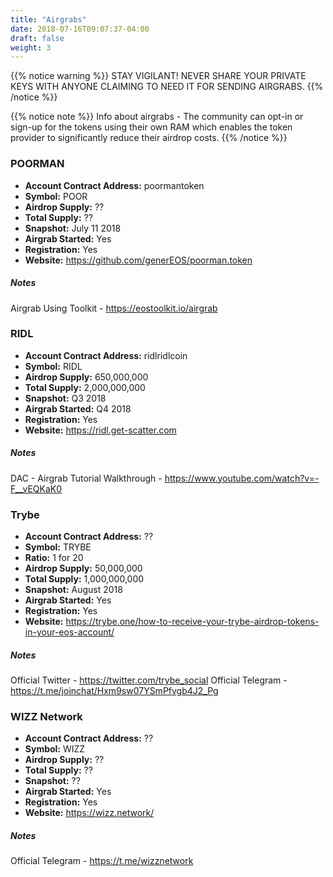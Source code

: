 ```yaml
---
title: "Airgrabs"
date: 2018-07-16T09:07:37-04:00
draft: false
weight: 3
---
```


{{% notice warning %}}
STAY VIGILANT! NEVER SHARE YOUR PRIVATE KEYS WITH ANYONE CLAIMING TO NEED IT FOR SENDING AIRGRABS. 
{{% /notice %}}

{{% notice note %}}
Info about airgrabs - 
The community can opt-in or sign-up for the tokens using their own RAM which enables the token provider to significantly reduce their airdrop costs. 
{{% /notice %}}

### POORMAN 

 * __Account Contract Address:__ poormantoken
 * __Symbol:__ POOR
 * __Airdrop Supply:__ ??
 * __Total Supply:__ ??
 * __Snapshot:__ July 11 2018
 * __Airgrab Started:__ Yes
 * __Registration:__ Yes
 * __Website:__ https://github.com/generEOS/poorman.token
 
##### Notes
Airgrab Using Toolkit - https://eostoolkit.io/airgrab


### RIDL

 * __Account Contract Address:__ ridlridlcoin
 * __Symbol:__ RIDL
 * __Airdrop Supply:__ 650,000,000
 * __Total Supply:__ 2,000,000,000
 * __Snapshot:__ Q3 2018
 * __Airgrab Started:__ Q4 2018
 * __Registration:__ Yes
 * __Website:__ https://ridl.get-scatter.com
 
##### Notes
DAC - 
Airgrab Tutorial Walkthrough - https://www.youtube.com/watch?v=-F__vEQKaK0

### Trybe
 * __Account Contract Address:__ ??
 * __Symbol:__ TRYBE
 * __Ratio:__ 1 for 20
 * __Airdrop Supply:__ 50,000,000
 * __Total Supply:__ 1,000,000,000
 * __Snapshot:__ August 2018	
 * __Airgrab Started:__ Yes
 * __Registration:__ Yes
 * __Website:__ https://trybe.one/how-to-receive-your-trybe-airdrop-tokens-in-your-eos-account/
 
##### Notes
Official Twitter - https://twitter.com/trybe_social
Official Telegram - https://t.me/joinchat/Hxm9sw07YSmPfvgb4J2_Pg

### WIZZ Network

 * __Account Contract Address:__ ??
 * __Symbol:__ WIZZ
 * __Airdrop Supply:__ ??
 * __Total Supply:__ ??
 * __Snapshot:__ ??
 * __Airgrab Started:__ Yes
 * __Registration:__ Yes
 * __Website:__ https://wizz.network/
 
##### Notes
Official Telegram - https://t.me/wizznetwork


 
